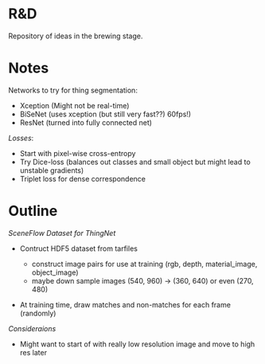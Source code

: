 # R&D

Repository of ideas in the brewing stage.


# Notes

Networks to try for thing segmentation:

- Xception (Might not be real-time)
- BiSeNet (uses xception (but still very fast??) 60fps!)
- ResNet (turned into fully connected net)

_*Losses*_:

- Start with pixel-wise cross-entropy
- Try Dice-loss (balances out classes and small object but might lead to 
    unstable gradients)  
- Triplet loss for dense correspondence

# Outline

*SceneFlow Dataset for ThingNet*

- Contruct HDF5 dataset from tarfiles 
    - construct image pairs for use at training (rgb, depth, material_image, object_image)
    - maybe down sample images (540, 960) -> (360, 640) or even (270, 480)

- At training time, draw matches and non-matches for each frame (randomly)

*Consideraions*

- Might want to start of with really low resolution image and move to high res later
    
